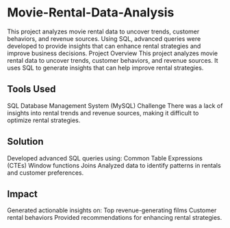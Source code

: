 # Movie-Rental-Data-Analysis
This project analyzes movie rental data to uncover trends, customer behaviors, and revenue sources. Using SQL, advanced queries were developed to provide insights that can enhance rental strategies and improve business decisions.
Project Overview
This project analyzes movie rental data to uncover trends, customer behaviors, and revenue sources. It uses SQL to generate insights that can help improve rental strategies.

## Tools Used
SQL
Database Management System (MySQL)
Challenge
There was a lack of insights into rental trends and revenue sources, making it difficult to optimize rental strategies.

## Solution
Developed advanced SQL queries using:
Common Table Expressions (CTEs)
Window functions
Joins
Analyzed data to identify patterns in rentals and customer preferences.

## Impact
Generated actionable insights on:
Top revenue-generating films
Customer rental behaviors
Provided recommendations for enhancing rental strategies.


